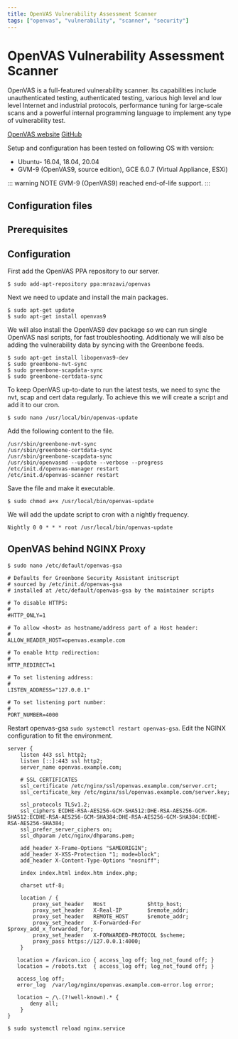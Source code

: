 ```yaml
---
title: OpenVAS Vulnerability Assessment Scanner
tags: ["openvas", "vulnerability", "scanner", "security"]
---
```


# OpenVAS Vulnerability Assessment Scanner

<TagLinks />

OpenVAS is a full-featured vulnerability scanner. Its capabilities include unauthenticated testing, authenticated testing, various high level and low level Internet and industrial protocols, performance tuning for large-scale scans and a powerful internal programming language to implement any type of vulnerability test.

[OpenVAS website](https://www.openvas.org/) [GitHub](https://github.com/greenbone/openvas)

Setup and configuration has been tested on following OS with version:

* Ubuntu- 16.04, 18.04, 20.04
* GVM-9 (OpenVAS9, source edition), GCE 6.0.7 (Virtual Appliance, ESXi) 

::: warning NOTE
GVM-9 (OpenVAS9) reached end-of-life support.
:::

## Configuration files

## Prerequisites

## Configuration

First add the OpenVAS PPA repository to our server.

    $ sudo add-apt-repository ppa:mrazavi/openvas

Next we need to update and install the main packages.

    $ sudo apt-get update
    $ sudo apt-get install openvas9

We will also install the OpenVAS9 dev package so we can run single OpenVAS nasl scripts, for fast troubleshooting. Additionaly we will also be adding the vulnerability data by syncing with the Greenbone feeds.

    $ sudo apt-get install libopenvas9-dev
    $ sudo greenbone-nvt-sync
    $ sudo greenbone-scapdata-sync
    $ sudo greenbone-certdata-sync

To keep OpenVAS up-to-date to run the latest tests, we need to sync the nvt, scap and cert data regularly. To achieve this we will create a script and add it to our cron.

    $ sudo nano /usr/local/bin/openvas-update

Add the following content to the file.

    /usr/sbin/greenbone-nvt-sync
    /usr/sbin/greenbone-certdata-sync
    /usr/sbin/greenbone-scapdata-sync
    /usr/sbin/openvasmd --update --verbose --progress
    /etc/init.d/openvas-manager restart
    /etc/init.d/openvas-scanner restart

Save the file and make it executable.

    $ sudo chmod a+x /usr/local/bin/openvas-update

We will add the update script to cron with a nightly frequency.

    Nightly 0 0 * * * root /usr/local/bin/openvas-update

## OpenVAS behind NGINX Proxy

    $ sudo nano /etc/default/openvas-gsa

    # Defaults for Greenbone Security Assistant initscript
    # sourced by /etc/init.d/openvas-gsa
    # installed at /etc/default/openvas-gsa by the maintainer scripts

    # To disable HTTPS:
    #
    #HTTP_ONLY=1

    # To allow <host> as hostname/address part of a Host header:
    #
    ALLOW_HEADER_HOST=openvas.example.com

    # To enable http redirection:
    #
    HTTP_REDIRECT=1

    # To set listening address:
    #
    LISTEN_ADDRESS="127.0.0.1"

    # To set listening port number:
    #
    PORT_NUMBER=4000

Restart openvas-gsa `sudo systemctl restart openvas-gsa`. Edit the NGINX configuration to fit the environment.

``` nginx
server {
    listen 443 ssl http2;
    listen [::]:443 ssl http2;
    server_name openvas.example.com;

    # SSL CERTIFICATES
    ssl_certificate /etc/nginx/ssl/openvas.example.com/server.crt;
    ssl_certificate_key /etc/nginx/ssl/openvas.example.com/server.key;

    ssl_protocols TLSv1.2;
    ssl_ciphers ECDHE-RSA-AES256-GCM-SHA512:DHE-RSA-AES256-GCM-SHA512:ECDHE-RSA-AES256-GCM-SHA384:DHE-RSA-AES256-GCM-SHA384:ECDHE-RSA-AES256-SHA384;
    ssl_prefer_server_ciphers on;
    ssl_dhparam /etc/nginx/dhparams.pem;

    add_header X-Frame-Options "SAMEORIGIN";
    add_header X-XSS-Protection "1; mode=block";
    add_header X-Content-Type-Options "nosniff";

    index index.html index.htm index.php;

    charset utf-8;

    location / {
        proxy_set_header   Host             $http_host;
        proxy_set_header   X-Real-IP        $remote_addr;
        proxy_set_header   REMOTE_HOST      $remote_addr;
        proxy_set_header   X-Forwarded-For  $proxy_add_x_forwarded_for;
        proxy_set_header   X-FORWARDED-PROTOCOL $scheme;  
        proxy_pass https://127.0.0.1:4000;
    }

   location = /favicon.ico { access_log off; log_not_found off; }
   location = /robots.txt  { access_log off; log_not_found off; }

   access_log off;
   error_log  /var/log/nginx/openvas.example.com-error.log error;

   location ~ /\.(?!well-known).* {
       deny all;
    }
}
```

    $ sudo systemctl reload nginx.service
